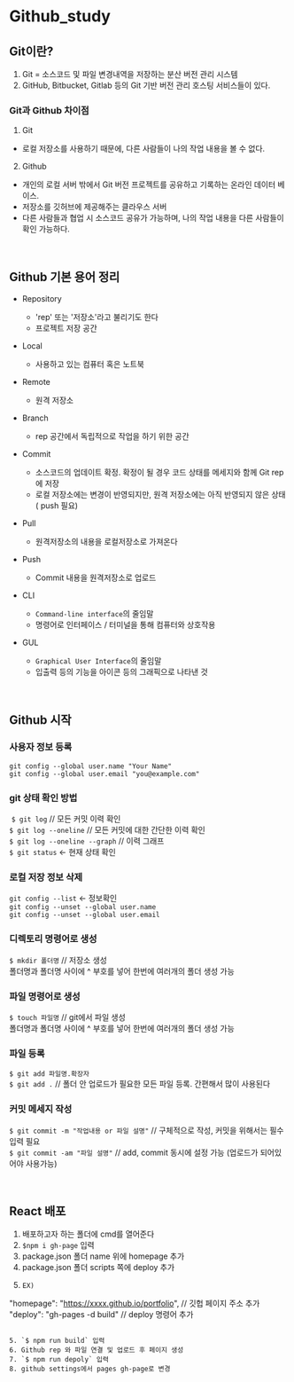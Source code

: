 # Github_study

## Git이란? ##

1. Git = 소스코드 및 파일 변경내역을 저장하는 분산 버전 관리 시스템
2. GitHub, Bitbucket, Gitlab 등의 Git 기반 버전 관리 호스팅 서비스들이 있다.

### Git과 Github 차이점 ###

1) Git
 * 로컬 저장소를 사용하기 때문에, 다른 사람들이 나의 작업 내용을 볼 수 없다.

2) Github
 * 개인의 로컬 서버 밖에서 Git 버전 프로젝트를 공유하고 기록하는 온라인 데이터 베이스.
 * 저장소를 깃허브에 제공해주는 클라우스 서버
 * 다른 사람들과 협업 시 소스코드 공유가 가능하며, 나의 작업 내용을 다른 사람들이 확인 가능하다.

<br> 

## Github 기본 용어 정리 ##

* Repository
  * 'rep' 또는 '저장소'라고 불리기도 한다
  * 프로젝트 저장 공간

* Local
  * 사용하고 있는 컴퓨터 혹은 노트북

* Remote
  * 원격 저장소

* Branch
  * rep 공간에서 독립적으로 작업을 하기 위한 공간
    
* Commit
  * 소스코드의 업데이트 확정. 확정이 될 경우 코드 상태를 메세지와 함께 Git rep에 저장
  * 로컬 저장소에는 변경이 반영되지만, 원격 저장소에는 아직 반영되지 않은 상태 ( push 필요)
    
* Pull
  * 원격저장소의 내용을 로컬저장소로 가져온다
    
* Push
  * Commit 내용을 원격저장소로 업로드
    
* CLI
  * `Command-line interface`의 줄임말
  * 명령어로 인터페이스 / 터미널을 통해 컴퓨터와 상호작용

* GUL
  * `Graphical User Interface`의 줄임말
  * 입출력 등의 기능을 아이콘 등의 그래픽으로 나타낸 것

<br> 

## Github 시작 ##

### 사용자 정보 등록 ###
`git config --global user.name "Your Name"`<br>
`git config --global user.email "you@example.com"`<br>

### git 상태 확인 방법 ###
​
`$ git log` // 모든 커밋 이력 확인<br>
`$ git log --oneline` // 모든 커밋에 대한 간단한 이력 확인<br>
`$ git log --oneline --graph` // 이력 그래프<br>
`$ git status` <- 현재 상태 확인<br>

### 로컬 저장 정보 삭제 ###

`git config --list` <- 정보확인<br>
`git config --unset --global user.name`<br>
`git config --unset --global user.email`<br>

### 디렉토리 명령어로 생성 ###

`$ mkdir 폴더명` // 저장소 생성<br>
폴더명과 폴더명 사이에 ^ 부호를 넣어 한번에 여러개의 폴더 생성 가능<br>


### 파일 명령어로 생성 ###

`$ touch 파일명` //  git에서 파일 생성<br>
폴더명과 폴더명 사이에 ^ 부호를 넣어 한번에 여러개의 폴더 생성 가능<br>

### 파일 등록 ###

`$ git add 파일명.확장자`<br>
`$ git add .` // 폴더 안 업로드가 필요한 모든 파일 등록. 간편해서 많이 사용된다 <br>


### 커밋 메세지 작성 ###

`$ git commit -m "작업내용 or 파일 설명"` // 구체적으로 작성, 커밋을 위해서는 필수 입력 필요<br>
`$ git commit -am "파일 설명"` // add, commit 동시에 설정 가능 (업로드가 되어있어야 사용가능)<br>



<br> 

## React 배포 ##
1. 배포하고자 하는 폴더에 cmd를 열어준다
2. `$npm i gh-page` 입력
3. package.json 폴더 name 위에 homepage 추가
4. package.json 폴더 scripts 쪽에 deploy 추가
5. 
   ```
   EX)
  "homepage": "https://xxxx.github.io/portfolio",  // 깃헙 페이지 주소 추가
  "deploy": "gh-pages -d build" // deploy 명령어 추가
   ```

5. `$ npm run build` 입력
6. Github rep 와 파일 연결 및 업로드 후 페이지 생성
7. `$ npm run depoly` 입력
8. github settings에서 pages gh-page로 변경






